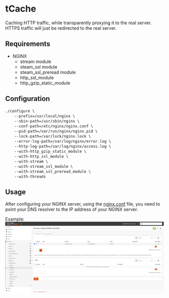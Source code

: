 # tCache

Caching HTTP traffic, while transparently proxying it to the real server.
HTTPS traffic will just be redirected to the real server.


## Requirements

 - NGINX
   - stream module
   - steam_ssl module
   - steam_ssl_preread module
   - http_ssl_module
   - http_gzip_static_module

## Configuration

```shell
./configure \
    --prefix=/usr/local/nginx \
    --sbin-path=/usr/sbin/nginx \
    --conf-path=/etc/nginx/nginx.conf \
    --pid-path=/var/run/nginx/nginx.pid \
    --lock-path=/var/lock/nginx.lock \
    --error-log-path=/var/log/nginx/error.log \
    --http-log-path=/var/log/nginx/access.log \
    --with-http_gzip_static_module \
    --with-http_ssl_module \
    --with-stream \
    --with-stream_ssl_module \
    --with-stream_ssl_preread_module \
    --with-threads
```

## Usage

After configuring your NGINX server, using the [nginx.conf](nginx.conf) file, you need to point your DNS resolver to the IP address of your NGINX server.

Example:
![img.png](img.png)
